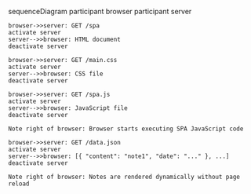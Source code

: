 sequenceDiagram
    participant browser
    participant server

    browser->>server: GET /spa
    activate server
    server-->>browser: HTML document
    deactivate server

    browser->>server: GET /main.css
    activate server
    server-->>browser: CSS file
    deactivate server

    browser->>server: GET /spa.js
    activate server
    server-->>browser: JavaScript file
    deactivate server

    Note right of browser: Browser starts executing SPA JavaScript code

    browser->>server: GET /data.json
    activate server
    server-->>browser: [{ "content": "note1", "date": "..." }, ...]
    deactivate server

    Note right of browser: Notes are rendered dynamically without page reload
